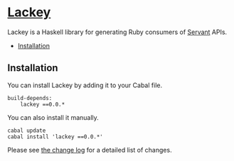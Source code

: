 # [Lackey][]

Lackey is a Haskell library for generating Ruby consumers of [Servant][] APIs.

-   [Installation](#installation)

## Installation

You can install Lackey by adding it to your Cabal file.

    build-depends:
        lackey ==0.0.*

You can also install it manually.

    cabal update
    cabal install 'lackey ==0.0.*'

Please see [the change log][] for a detailed list of changes.

[lackey]: https://github.com/tfausak/lackey
[servant]: http://haskell-servant.github.io
[the change log]: ./CHANGELOG.md
